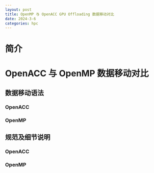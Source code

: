 ```yaml
---
layout: post
title: OpenMP 与 OpenACC GPU Offloading 数据移动对比
date: 2024-3-6
categories: hpc
---
```


# 简介

# OpenACC 与 OpenMP 数据移动对比

## 数据移动语法

### OpenACC

### OpenMP

## 规范及细节说明

### OpenACC

### OpenMP

